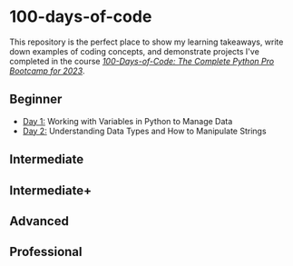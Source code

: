 # 100-days-of-code
This repository is the perfect place to show my learning takeaways, write down examples of coding concepts, and demonstrate projects I've completed in the course [*100-Days-of-Code: The Complete Python Pro Bootcamp for 2023*](https://www.udemy.com/course/100-days-of-code/). 
## Beginner 
* [Day 1:](https://github.com/wuxinge/100-days-of-code/tree/12b5b26b6a3103bea397086c5f71c88b7586de2d/day%201)
Working with Variables in Python to Manage Data
* [Day 2:](https://github.com/wuxinge/100-days-of-code/tree/571c397d3a404fb76fab3ec972ada2fa2863c981/day%202)
  Understanding Data Types and How to Manipulate Strings
## Intermediate 

## Intermediate+ 

## Advanced 

## Professional 
